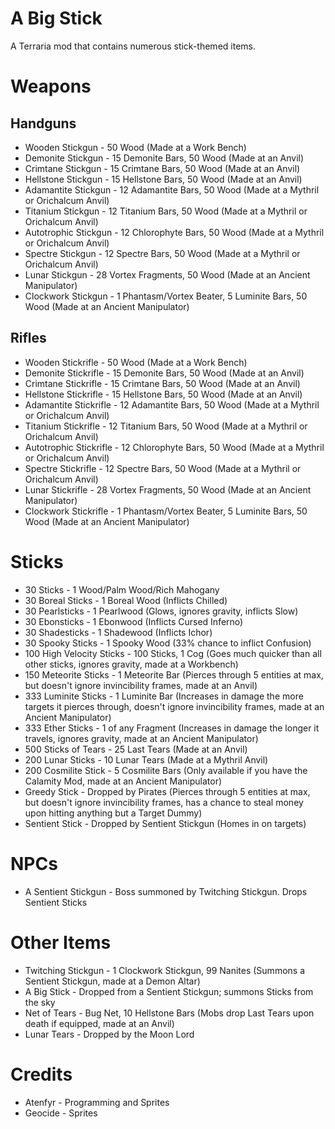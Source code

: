 # A Big Stick
A Terraria mod that contains numerous stick-themed items.

# Weapons
## Handguns
- Wooden Stickgun - 50 Wood (Made at a Work Bench)
- Demonite Stickgun - 15 Demonite Bars, 50 Wood (Made at an Anvil)
- Crimtane Stickgun - 15 Crimtane Bars, 50 Wood (Made at an Anvil)
- Hellstone Stickgun - 15 Hellstone Bars, 50 Wood (Made at an Anvil)
- Adamantite Stickgun - 12 Adamantite Bars, 50 Wood (Made at a Mythril or Orichalcum Anvil)
- Titanium Stickgun - 12 Titanium Bars, 50 Wood (Made at a Mythril or Orichalcum Anvil)
- Autotrophic Stickgun - 12 Chlorophyte Bars, 50 Wood (Made at a Mythril or Orichalcum Anvil)
- Spectre Stickgun - 12 Spectre Bars, 50 Wood (Made at a Mythril or Orichalcum Anvil)
- Lunar Stickgun - 28 Vortex Fragments, 50 Wood (Made at an Ancient Manipulator)
- Clockwork Stickgun - 1 Phantasm/Vortex Beater, 5 Luminite Bars, 50 Wood (Made at an Ancient Manipulator)
## Rifles
- Wooden Stickrifle - 50 Wood (Made at a Work Bench)
- Demonite Stickrifle - 15 Demonite Bars, 50 Wood (Made at an Anvil)
- Crimtane Stickrifle - 15 Crimtane Bars, 50 Wood (Made at an Anvil)
- Hellstone Stickrifle - 15 Hellstone Bars, 50 Wood (Made at an Anvil)
- Adamantite Stickrifle - 12 Adamantite Bars, 50 Wood (Made at a Mythril or Orichalcum Anvil)
- Titanium Stickrifle - 12 Titanium Bars, 50 Wood (Made at a Mythril or Orichalcum Anvil)
- Autotrophic Stickrifle - 12 Chlorophyte Bars, 50 Wood (Made at a Mythril or Orichalcum Anvil)
- Spectre Stickrifle - 12 Spectre Bars, 50 Wood (Made at a Mythril or Orichalcum Anvil)
- Lunar Stickrifle - 28 Vortex Fragments, 50 Wood (Made at an Ancient Manipulator)
- Clockwork Stickrifle - 1 Phantasm/Vortex Beater, 5 Luminite Bars, 50 Wood (Made at an Ancient Manipulator)
# Sticks
- 30 Sticks - 1 Wood/Palm Wood/Rich Mahogany
- 30 Boreal Sticks - 1 Boreal Wood (Inflicts Chilled)
- 30 Pearlsticks - 1 Pearlwood (Glows, ignores gravity, inflicts Slow)
- 30 Ebonsticks - 1 Ebonwood (Inflicts Cursed Inferno)
- 30 Shadesticks - 1 Shadewood (Inflicts Ichor)
- 30 Spooky Sticks - 1 Spooky Wood (33% chance to inflict Confusion)
- 100 High Velocity Sticks - 100 Sticks, 1 Cog (Goes much quicker than all other sticks, ignores gravity, made at a Workbench)
- 150 Meteorite Sticks - 1 Meteorite Bar (Pierces through 5 entities at max, but doesn't ignore invincibility frames, made at an Anvil)
- 333 Luminite Sticks - 1 Luminite Bar (Increases in damage the more targets it pierces through, doesn't ignore invincibility frames, made at an Ancient Manipulator)
- 333 Ether Sticks - 1 of any Fragment (Increases in damage the longer it travels, ignores gravity, made at an Ancient Manipulator)
- 500 Sticks of Tears - 25 Last Tears (Made at an Anvil)
- 200 Lunar Sticks - 10 Lunar Tears (Made at a Mythril Anvil)
- 200 Cosmilite Stick - 5 Cosmilite Bars (Only available if you have the Calamity Mod, made at an Ancient Manipulator)
- Greedy Stick - Dropped by Pirates (Pierces through 5 entities at max, but doesn't ignore invincibility frames, has a chance to steal money upon hitting anything but a Target Dummy)
- Sentient Stick - Dropped by Sentient Stickgun (Homes in on targets)
# NPCs
- A Sentient Stickgun - Boss summoned by Twitching Stickgun. Drops Sentient Sticks
# Other Items
- Twitching Stickgun - 1 Clockwork Stickgun, 99 Nanites (Summons a Sentient Stickgun, made at a Demon Altar)
- A Big Stick - Dropped from a Sentient Stickgun; summons Sticks from the sky
- Net of Tears - Bug Net, 10 Hellstone Bars (Mobs drop Last Tears upon death if equipped, made at an Anvil)
- Lunar Tears - Dropped by the Moon Lord
# Credits
- Atenfyr - Programming and Sprites
- Geocide - Sprites